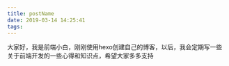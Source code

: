 ```yaml
---
title: postName
date: 2019-03-14 14:25:41
tags:
---
```

大家好，我是前端小白，刚刚使用hexo创建自己的博客，以后，我会定期写一些关于前端开发的一些心得和知识点，希望大家多多支持